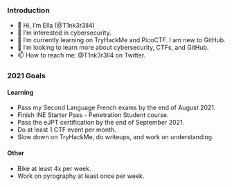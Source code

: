 ### Introduction
- 👋 Hi, I’m Ella (@T1nk3r3ll4)
- 👀 I’m interested in cybersecurity.
- 🌱 I’m currently learning on TryHackMe and PicoCTF. I am new to GitHub.
- 💞️ I’m looking to learn more about cybersecurity, CTFs, and GitHub.
- 📫 How to reach me: @T1nk3r3ll4 on Twitter.

### 2021 Goals
#### Learning
- Pass my Second Language French exams by the end of August 2021.
- Finish INE Starter Pass - Penetration Student course.
- Pass the eJPT certification by the end of September 2021.
- Do at least 1 CTF event per month.
- Slow down on TryHackMe, do writeups, and work on understanding.
#### Other
- Bike at least 4x per week.
- Work on pyrography at least once per week.
